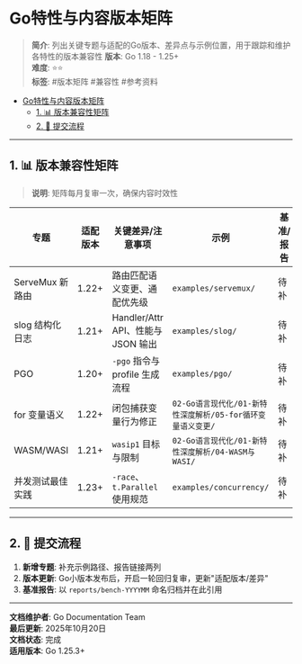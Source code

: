 ﻿# Go特性与内容版本矩阵

> **简介**: 列出关键专题与适配的Go版本、差异点与示例位置，用于跟踪和维护各特性的版本兼容性
> **版本**: Go 1.18 - 1.25+  
> **难度**: ⭐⭐  
> **标签**: #版本矩阵 #兼容性 #参考资料

<!-- TOC START -->
- [Go特性与内容版本矩阵](#go特性与内容版本矩阵)
  - [1. 📊 版本兼容性矩阵](#1--版本兼容性矩阵)
  - [2. 📝 提交流程](#2--提交流程)
<!-- TOC END -->

---

## 1. 📊 版本兼容性矩阵

> **说明**: 矩阵每月复审一次，确保内容时效性

| 专题 | 适配版本 | 关键差异/注意事项 | 示例 | 基准/报告 |
|---|---|---|---|---|
| ServeMux 新路由 | 1.22+ | 路由匹配语义变更、通配优先级 | `examples/servemux/` | 待补 |
| slog 结构化日志 | 1.21+ | Handler/Attr API、性能与 JSON 输出 | `examples/slog/` | 待补 |
| PGO | 1.20+ | `-pgo` 指令与 profile 生成流程 | `examples/pgo/` | 待补 |
| for 变量语义 | 1.22+ | 闭包捕获变量行为修正 | `02-Go语言现代化/01-新特性深度解析/05-for循环变量语义变更/` | 待补 |
| WASM/WASI | 1.21+ | `wasip1` 目标与限制 | `02-Go语言现代化/01-新特性深度解析/04-WASM与WASI/` | 待补 |
| 并发测试最佳实践 | 1.23+ | `-race`、`t.Parallel` 使用规范 | `examples/concurrency/` | 待补 |

---

## 2. 📝 提交流程

1. **新增专题**: 补充示例路径、报告链接两列
2. **版本更新**: Go小版本发布后，开启一轮回归复审，更新"适配版本/差异"
3. **基准报告**: 以 `reports/bench-YYYYMM` 命名归档并在此引用

---

**文档维护者**: Go Documentation Team  
**最后更新**: 2025年10月20日  
**文档状态**: 完成  
**适用版本**: Go 1.25.3+
